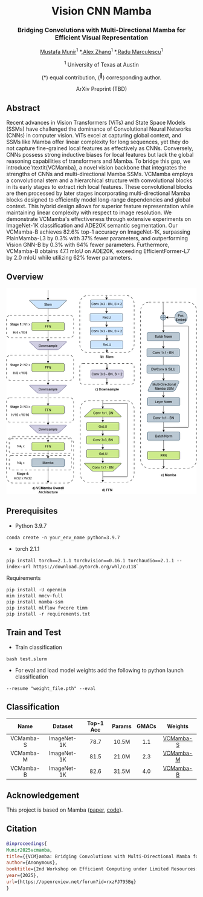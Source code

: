 <div align="center">
<h1>Vision CNN Mamba </h1>
<h3>Bridging Convolutions with Multi-Directional Mamba for Efficient
Visual Representation</h3>

[Mustafa Munir](https://github.com/mmunir127)<sup>1</sup> \*,[Alex Zhang](https://github.com/Wertyuui345)<sup>1</sup> \*,[Radu Marculescu](https://scholar.google.com/citations?user=ZCmYP5cAAAAJ&hl=en)<sup>1</sup>

<sup>1</sup>  University of Texas at Austin

(\*) equal contribution, (<sup>:email:</sup>) corresponding author.

ArXiv Preprint (TBD)


</div>


## Abstract
Recent advances in Vision Transformers (ViTs) and State Space Models (SSMs) have challenged the dominance of Convolutional Neural Networks (CNNs) in computer vision. ViTs excel at capturing global context, and SSMs like Mamba offer linear complexity for long sequences, yet they do not capture fine-grained local features as effectively as CNNs. Conversely, CNNs possess strong inductive biases for local features but lack the global reasoning capabilities of transformers and Mamba. To bridge this gap, we introduce \textit{VCMamba}, a novel vision backbone that integrates the strengths of CNNs and multi-directional Mamba SSMs. VCMamba employs a convolutional stem and a hierarchical structure with convolutional blocks in its early stages to extract rich local features. These convolutional blocks are then processed by later stages incorporating multi-directional Mamba blocks designed to efficiently model long-range dependencies and global context. This hybrid design allows for superior feature representation while maintaining linear complexity with respect to image resolution. We demonstrate VCMamba's effectiveness through extensive experiments on ImageNet-1K classification and ADE20K semantic segmentation. Our VCMamba-B achieves 82.6\% top-1 accuracy on ImageNet-1K, surpassing PlainMamba-L3 by 0.3\% with 37\% fewer parameters, and outperforming Vision GNN-B by 0.3\% with 64\% fewer parameters. Furthermore, VCMamba-B obtains 47.1 mIoU on ADE20K, exceeding EfficientFormer-L7 by 2.0 mIoU while utilizing 62\% fewer parameters.

## Overview
<div align="center">
<img src="assets/Hybrid VMambaBG.png" />
</div>

## Prerequisites

- Python 3.9.7

```shell
conda create -n your_env_name python=3.9.7
```

- torch 2.1.1

```shell
pip install torch==2.1.1 torchvision==0.16.1 torchaudio==2.1.1 --index-url https://download.pytorch.org/whl/cu118`
```

Requirements 
```shell
pip install -U openmim
mim install mmcv-full
pip install mamba-ssm
pip install mlflow fvcore timm
pip install -r requirements.txt
```
  
## Train and Test
- Train classification

```
bash test.slurm
```

- For eval and load model weights add the following to python launch classification
```
--resume "weight_file.pth" --eval
```


## Classification
<div align="center">

| Name | Dataset | Top-1 Acc | Params | GMACs | Weights |
| :---: | :---: | :---: | :---: | :---: | :---: |
| VCMamba-S | ImageNet-1K | 78.7 | 10.5M | 1.1 | [VCMamba-S](https://huggingface.co/SLDGroup/VCMamba/blob/main/VCMamba-S.pth) |
| VCMamba-M | ImageNet-1K | 81.5 | 21.0M | 2.3 | [VCMamba-M](https://huggingface.co/SLDGroup/VCMamba/blob/main/VCMamba-M.pth) |
| VCMamba-B | ImageNet-1K | 82.6 | 31.5M | 4.0 | [VCMamba-B](https://huggingface.co/SLDGroup/VCMamba/blob/main/VCMamba-B.pth) |

</div>

## Acknowledgement

This project is based on Mamba ([paper](https://arxiv.org/abs/2312.00752), [code](https://github.com/state-spaces/mamba)).

## Citation
```bibtex
@inproceedings{
Munir2025vcmamba,
title={{VCM}amba: Bridging Convolutions with Multi-Directional Mamba for Efficient Visual Representation},
author={Anonymous},
booktitle={2nd Workshop on Efficient Computing under Limited Resources: Visual Computing},
year={2025},
url={https://openreview.net/forum?id=rxzFJ795Bq}
}
```
